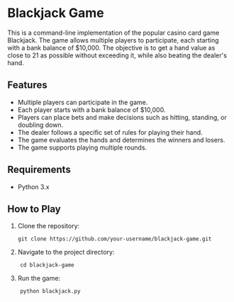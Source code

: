 # Blackjack Game

This is a command-line implementation of the popular casino card game Blackjack. The game allows multiple players to participate, each starting with a bank balance of $10,000. The objective is to get a hand value as close to 21 as possible without exceeding it, while also beating the dealer's hand.

## Features

- Multiple players can participate in the game.
- Each player starts with a bank balance of $10,000.
- Players can place bets and make decisions such as hitting, standing, or doubling down.
- The dealer follows a specific set of rules for playing their hand.
- The game evaluates the hands and determines the winners and losers.
- The game supports playing multiple rounds.

## Requirements

- Python 3.x

## How to Play

1. Clone the repository:

   ```shell
   git clone https://github.com/your-username/blackjack-game.git 
   ```

2. Navigate to the project directory:

```shell
    cd blackjack-game
```
    
3. Run the game:

```shell
    python blackjack.py
 ```
   
